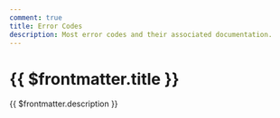 ```yaml
---
comment: true
title: Error Codes
description: Most error codes and their associated documentation.
---
```


# {{ $frontmatter.title }}

{{ $frontmatter.description }}
